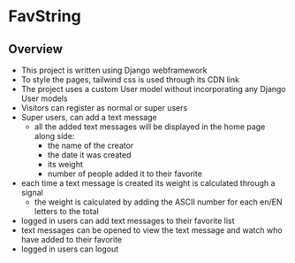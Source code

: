 # FavString
## Overview
- This project is written using Django webframework
- To style the pages, tailwind css is used through its CDN link
- The project uses a custom User model without incorporating any Django User models
- Visitors can register as normal or super users
- Super users, can add a text message
  - all the added text messages will be displayed in the home page along side:
    - the name of the creator
    - the date it was created
    - its weight
    - number of people added it to their favorite
- each time a text message is created its weight is calculated through a signal
  - the weight is calculated by adding the ASCII number for each en/EN letters to the total
- logged in users can add text messages to their favorite list
- text messages can be opened to view the text message and watch who have added to their favorite
- logged in users can logout
